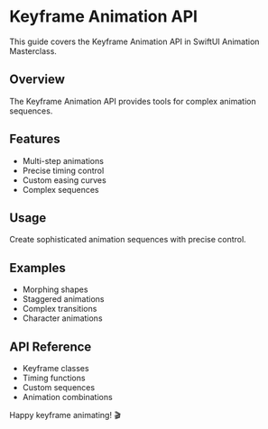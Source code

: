 # Keyframe Animation API

This guide covers the Keyframe Animation API in SwiftUI Animation Masterclass.

## Overview
The Keyframe Animation API provides tools for complex animation sequences.

## Features
- Multi-step animations
- Precise timing control
- Custom easing curves
- Complex sequences

## Usage
Create sophisticated animation sequences with precise control.

## Examples
- Morphing shapes
- Staggered animations
- Complex transitions
- Character animations

## API Reference
- Keyframe classes
- Timing functions
- Custom sequences
- Animation combinations

Happy keyframe animating! 🎬
